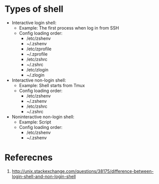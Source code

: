 Types of shell
==============
 * Interactive login shell: 
    - Example: The first process when log in from SSH
    - Config loading order:
        + /etc/zshenv
        + ~/.zshenv
        + /etc/zprofile
        + ~/.zprofile
        + /etc/zshrc
        + ~/.zshrc
        + /etc/zlogin
        + ~/.zlogin
 * Interactive non-login shell: 
    - Example: Shell starts from Tmux
    - Config loading order:
        + /etc/zshenv
        + ~/.zshenv
        + /etc/zshrc
        + ~/.zshrc
 * Noninteractive non-login shell: 
    - Example: Script
    - Config loading order:
        + /etc/zshenv
        + ~/.zshenv

Referecnes
===========
 1. http://unix.stackexchange.com/questions/38175/difference-between-login-shell-and-non-login-shell
